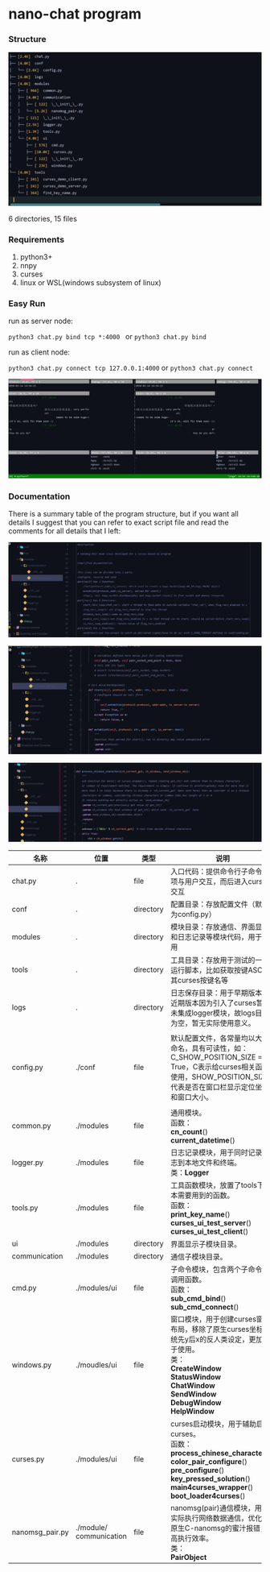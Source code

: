 # nano-chat program

### Structure

![structure](imgs/image-20200214202532788.png)

6 directories, 15 files  

### Requirements

1. python3+
2. nnpy
3. curses
4. linux or WSL(windows subsystem of linux)

### Easy Run

run as server node:

`python3 chat.py bind tcp *:4000 ` or `python3 chat.py bind`

run as client node:

`python3 chat.py connect tcp 127.0.0.1:4000` or `python3 chat.py connect`

![left is client node and right is server node](imgs/image-20200214165444799.png)

### Documentation

There is a summary table of the program structure,  but if you want all details I suggest that you can refer to exact script file and read the comments for all details that I left:

![image-20200214194543032](imgs/image-20200214194543032.png)

![image-20200214194603393](imgs/image-20200214194603393.png)

![image-20200214194635301](imgs/image-20200214194635301.png)



| 名称            | 位置                       | 类型      | 说明                                                         |
| --------------- | -------------------------- | --------- | ------------------------------------------------------------ |
| chat.py         | .                          | file      | 入口代码：提供命令行子命令选项与用户交互，而后进入curses交互 |
| conf            | .                          | directory | 配置目录：存放配置文件（默认为config.py）                    |
| modules         | .                          | directory | 模块目录：存放通信、界面显示和日志记录等模块代码，用于调用   |
| tools           | .                          | directory | 工具目录：存放用于测试的一键运行脚本，比如获取按键ASCII及其curses按键名等 |
| logs            | .                          | directory | 日志保存目录：用于早期版本，近期版本因为引入了curses暂时未集成logger模块，故logs目录为空，暂无实际使用意义。 |
|                 |                            |           |                                                              |
| config.py       | ./conf                     | file      | 默认配置文件，各常量均以大写命名，具有可读性，如：C_SHOW_POSITION_SIZE = True，C表示给curses相关函数使用，SHOW_POSITION_SIZE代表是否在窗口栏显示定位坐标和窗口大小。 |
|                 |                            |           |                                                              |
| common.py       | ./modules                  | file      | 通用模块。<br>函数：<br>**cn_count**()<br>**current_datetime**() |
| logger.py       | ./modules                  | file      | 日志记录模块，用于同时记录日志到本地文件和终端。<br>类：**Logger** |
| tools.py        | ./modules                  | file      | 工具函数模块，放置了tools下脚本需要用到的函数。<br>函数：<br>**print_key_name**()<br>**curses_ui_test_server**()<br>**curses_ui_test_client**() |
| ui              | ./modules                  | directory | 界面显示子模块目录。                                         |
| communication   | ./modules                  | directory | 通信子模块目录。                                             |
| cmd.py          | ./modules/ui               | file      | 子命令模块，包含两个子命令的调用函数。<br>函数：<br>**sub_cmd_bind**()<br>**sub_cmd_connect**() |
| windows.py      | ./moudles/ui               | file      | 窗口模块，用于创建curses窗口布局，移除了原生curses坐标系统先y后x的反人类设定，更加易于使用。<br>类：<br>**CreateWindow**<br>**StatusWindow**<br>**ChatWindow**<br>**SendWindow**<br>**DebugWindow**<br>**HelpWindow** |
| curses.py       | ./modules/ui               | file      | curses启动模块，用于辅助启动curses。<br>函数：<br>**process_chinese_characters**()<br>**color_pair_configure**()<br>**pre_configure**()<br>**key_pressed_solution**()<br>**main4curses_wrapper**()<br>**boot_loader4curses**() |
| nanomsg_pair.py | ./module/<br>communication | file      | nanomsg(pair)通信模块，用于实际执行网络数据通信，优化了原生C-nanomsg的蜜汁报错，提高执行效率。<br>类：<br>**PairObject** |

